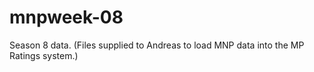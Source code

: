 # mnpweek-08
Season 8 data. (Files supplied to Andreas to load MNP data into the MP Ratings system.)

